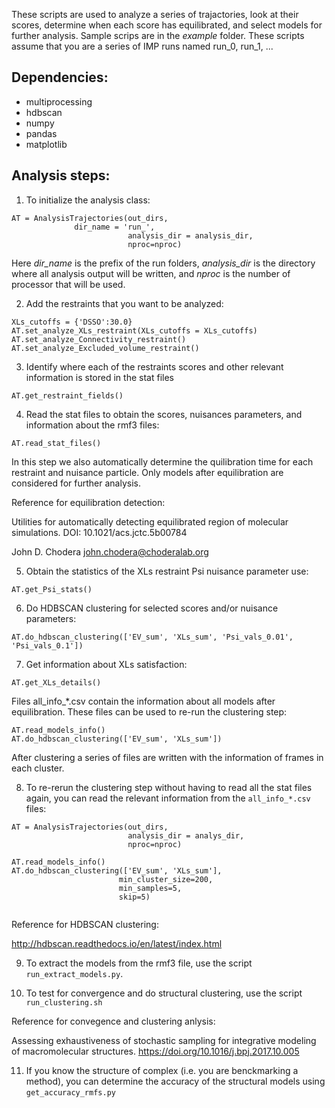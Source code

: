 These scripts are used to analyze a series of trajactories, look at their scores, determine when each score has equilibrated, and select models for further analysis. Sample scrips are in the *example* folder. These scripts assume that you are a series of IMP runs named run_0, run_1, ...

## Dependencies:
* multiprocessing
* hdbscan
* numpy
* pandas
* matplotlib

## Analysis steps:

1. To initialize the analysis class:

```
AT = AnalysisTrajectories(out_dirs,
			  dir_name = 'run_',
                          analysis_dir = analysis_dir,
                          nproc=nproc)

```
Here *dir_name* is the prefix of the run folders, *analysis_dir* is the directory where all analysis output will be written, and *nproc* is the number of processor that will be used. 

2. Add the restraints that you want to be analyzed:

```
XLs_cutoffs = {'DSSO':30.0}
AT.set_analyze_XLs_restraint(XLs_cutoffs = XLs_cutoffs)
AT.set_analyze_Connectivity_restraint()
AT.set_analyze_Excluded_volume_restraint()
```

3. Identify where each of the restraints scores and other relevant information is stored in the stat files

```
AT.get_restraint_fields()
```

4. Read the stat files to obtain the scores, nuisances parameters, and information about the rmf3 files:

```
AT.read_stat_files()
```

In this step we also automatically determine the quilibration time for each restraint and nuisance particle. Only models after equilibration are considered for further analysis.


Reference for equilibration detection:

Utilities for automatically detecting equilibrated region of molecular simulations. DOI: 10.1021/acs.jctc.5b00784

John D. Chodera <john.chodera@choderalab.org>


5. Obtain the statistics of the XLs restraint Psi nuisance parameter use:
```
AT.get_Psi_stats()
```

6. Do HDBSCAN clustering for selected scores and/or nuisance parameters:
```
AT.do_hdbscan_clustering(['EV_sum', 'XLs_sum', 'Psi_vals_0.01', 'Psi_vals_0.1'])
```

7. Get information about XLs satisfaction:
```
AT.get_XLs_details()

```

Files all_info_*.csv contain the information about all models after equilibration. These files can be used to re-run the clustering step:

```
AT.read_models_info()
AT.do_hdbscan_clustering(['EV_sum', 'XLs_sum'])
```

After clustering a series of files are written with the information of frames in each cluster.

8. To re-rerun the clustering step without having to read all the stat files again, you can read the relevant information from the `all_info_*.csv` files:

```
AT = AnalysisTrajectories(out_dirs,
                          analysis_dir = analys_dir,
                          nproc=nproc)
			 
AT.read_models_info()
AT.do_hdbscan_clustering(['EV_sum', 'XLs_sum'],
                        min_cluster_size=200,
                        min_samples=5,
                        skip=5)
			
```

Reference for HDBSCAN clustering:

http://hdbscan.readthedocs.io/en/latest/index.html

9. To extract the models from the rmf3 file, use the script `run_extract_models.py`. 

10. To test for convergence and do structural clustering, use the script `run_clustering.sh`

Reference for convegence and clustering anlysis:

Assessing exhaustiveness of stochastic sampling for integrative modeling of macromolecular structures. https://doi.org/10.1016/j.bpj.2017.10.005


11. If you know the structure of complex (i.e. you are benckmarking a method), you can determine the accuracy of the structural models using `get_accuracy_rmfs.py`
